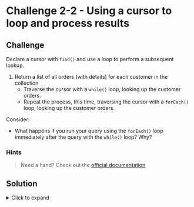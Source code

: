 # Challenge 2-2 - Using a cursor to loop and process results

## Challenge

Declare a cursor with `find()` and use a loop to perform a subsequent lookup.

1. Return a list of all orders (with details) for each customer in the collection
   - Traverse the cursor with a `while()` loop, looking up the customer orders.
   - Repeat the process, this time, traversing the cursor with a `forEach()` loop, looking up the customer orders.

Consider:

- What happens if you run your query using the `forEach()` loop immediately after the query with the `while()` loop? Why?

### Hints

> Need a hand? Check out the [official documentation](https://www.mongodb.com/docs/v5.3/tutorial/iterate-a-cursor/)

## Solution

<details>
  <summary>Click to expand</summary>

```javascript
// Customers Cursor, travels through the DB
let cursor = db.customers.find({});

// With a forEach ...
cursor.forEach(customer => {
  print(customer.name);
  print("-----------------------------------------");
  customer.orders.forEach((orderId, idx) => {
    let order = db.orders.find({ _id: ObjectId(orderId.toString()) })
    print(order);
  })
});
   
// Traditional cursor iteration
while (cursor.hasNext()) {
  let customer = cursor.next();
  print("-----------------------------------------");
  print(customer.name);
  customer.orders.forEach((orderId, idx) => {
    let order = db.orders.find({ _id: ObjectId(orderId.toString()) })
    print(order);
  })
}

```

### Expected Output

```javascript
[
  {
    _id: ObjectId("6312f4a6f80e3117f621a469"),
    amount: Decimal128("51.98"),
    date: ISODate("2022-07-10T00:00:00.000Z"),
    customer: ObjectId("6312d87c9df14eea7e2ca9e4"),
    items: [
      {
        name: 'Widget',
        price: Decimal128("11.98"),
        quantity: Decimal128("2")
      },
      {
        name: 'Widget Box',
        price: Decimal128("20.00"),
        quantity: Decimal128("2")
      }
    ]
  }
]
```

</details>
